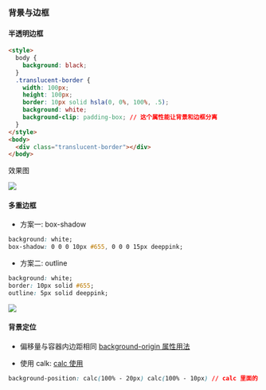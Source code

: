 ### 背景与边框

#### 半透明边框

```html
<style>
  body {
    background: black;
  }
  .translucent-border {
    width: 100px;
    height: 100px;
    border: 10px solid hsla(0, 0%, 100%, .5);
    background: white;
    background-clip: padding-box; // 这个属性能让背景和边框分离
  }
</style>
<body>
  <div class="translucent-border"></div>
</body>
```

效果图

![](http://with.muyunyun.cn/8e59c47dabc2eef7eb923b25811d1e44.jpg-200)

#### 多重边框

* 方案一: box-shadow

```css
background: white;
box-shadow: 0 0 0 10px #655, 0 0 0 15px deeppink;
```

* 方案二: outline

```css
background: white;
border: 10px solid #655;
outline: 5px solid deeppink;
```

![](http://with.muyunyun.cn/622ab7417df7af16671522a3849690b7.jpg-200)

#### 背景定位

* 偏移量与容器内边距相同
[background-origin 属性用法](http://play.csssecrets.io/background-origin)

* 使用 calk:
[calc 使用](http://dabblet.com/gist/b5fcb42d055427ab6c1a)

```css
background-position: calc(100% - 20px) calc(100% - 10px) // calc 里面的 -、+ 前后要各加个空格
```

